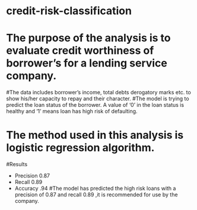 # credit-risk-classification
# The purpose of the analysis is to evaluate credit worthiness of borrower’s for a lending service company.
#The data includes borrower’s income, total debts  derogatory marks etc. to show his/her capacity to repay and their character.
#The model is trying to predict the loan status of the borrower. A value of ‘0’ in the loan status is healthy and ‘1’ means loan has high risk of defaulting.
# The method used in this analysis is logistic regression algorithm.
#Results
* Precision 0.87
* Recall 0.89
* Accuracy .94
#The model has predicted the high risk loans with a precision of 0.87 and recall 0.89 ,it is recommended for use by the company.

